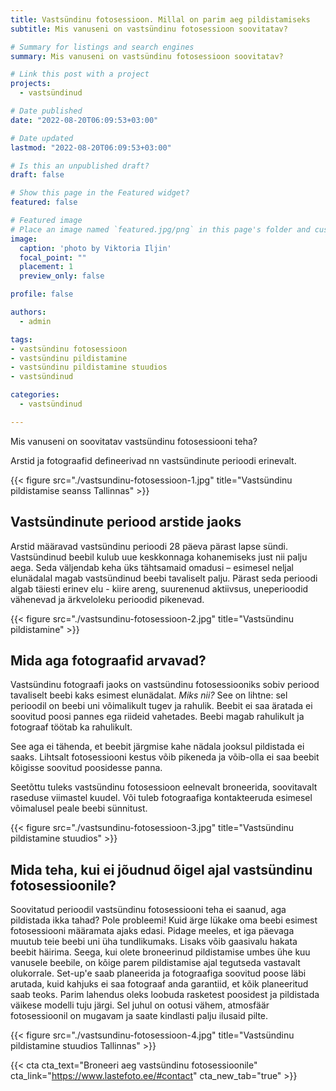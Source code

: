 ```yaml
---
title: Vastsündinu fotosessioon. Millal on parim aeg pildistamiseks
subtitle: Mis vanuseni on vastsündinu fotosessioon soovitatav?

# Summary for listings and search engines
summary: Mis vanuseni on vastsündinu fotosessioon soovitatav?

# Link this post with a project
projects: 
  - vastsündinud

# Date published
date: "2022-08-20T06:09:53+03:00"

# Date updated
lastmod: "2022-08-20T06:09:53+03:00"

# Is this an unpublished draft?
draft: false

# Show this page in the Featured widget?
featured: false

# Featured image
# Place an image named `featured.jpg/png` in this page's folder and customize its options here.
image:
  caption: 'photo by Viktoria Iljin'
  focal_point: ""
  placement: 1
  preview_only: false

profile: false

authors:
  - admin

tags:
- vastsündinu fotosessioon 
- vastsündinu pildistamine
- vastsündinu pildistamine stuudios
- vastsündinud

categories:
  - vastsündinud

---
```

Mis vanuseni on soovitatav vastsündinu fotosessiooni teha?

Arstid ja fotograafid defineerivad nn vastsündinute perioodi erinevalt.

{{< figure src="./vastsundinu-fotosessioon-1.jpg" title="Vastsündinu pildistamise seanss Tallinnas" >}}

## Vastsündinute periood arstide jaoks
Arstid määravad vastsündinu perioodi 28 päeva pärast lapse sündi. Vastsündinud beebil kulub uue keskkonnaga kohanemiseks just nii palju aega. Seda väljendab keha üks tähtsamaid omadusi – esimesel neljal elunädalal magab vastsündinud beebi tavaliselt palju. Pärast seda perioodi algab täiesti erinev elu - kiire areng, suurenenud aktiivsus, uneperioodid vähenevad ja ärkveloleku perioodid pikenevad.

{{< figure src="./vastsundinu-fotosessioon-2.jpg" title="Vastsündinu pildistamine" >}}

## Mida aga fotograafid arvavad?
Vastsündinu fotograafi jaoks on vastsündinu fotosessiooniks sobiv periood tavaliselt beebi kaks esimest elunädalat. _Miks nii?_ See on lihtne: sel perioodil on beebi uni võimalikult tugev ja rahulik. Beebit ei saa äratada ei soovitud poosi pannes ega riideid vahetades. Beebi magab rahulikult ja fotograaf töötab ka rahulikult.

See aga ei tähenda, et beebit järgmise kahe nädala jooksul pildistada ei saaks. Lihtsalt fotosessiooni kestus võib pikeneda ja võib-olla ei saa beebit kõigisse soovitud poosidesse panna.

Seetõttu tuleks vastsündinu fotosessioon eelnevalt broneerida, soovitavalt raseduse viimastel kuudel. Või tuleb fotograafiga kontakteeruda esimesel võimalusel peale beebi sünnitust.

{{< figure src="./vastsundinu-fotosessioon-3.jpg" title="Vastsündinu pildistamine stuudios" >}}

## Mida teha, kui ei jõudnud õigel ajal vastsündinu fotosessioonile?
Soovitatud perioodil vastsündinu fotosessiooni teha ei saanud, aga pildistada ikka tahad? Pole probleemi! Kuid ärge lükake oma beebi esimest fotosessiooni määramata ajaks edasi. Pidage meeles, et iga päevaga muutub teie beebi uni üha tundlikumaks. Lisaks võib gaasivalu hakata beebit häirima. Seega, kui olete broneerinud pildistamise umbes ühe kuu vanusele beebile, on kõige parem pildistamise ajal tegutseda vastavalt olukorrale. Set-up'e saab planeerida ja fotograafiga soovitud poose läbi arutada, kuid kahjuks ei saa fotograaf anda garantiid, et kõik planeeritud saab teoks. Parim lahendus oleks loobuda rasketest poosidest ja pildistada väikese modelli tuju järgi. Sel juhul on ootusi vähem, atmosfäär fotosessioonil on mugavam ja saate kindlasti palju ilusaid pilte.

{{< figure src="./vastsundinu-fotosessioon-4.jpg" title="Vastsündinu pildistamine stuudios Tallinnas" >}}

{{< cta cta_text="Broneeri aeg vastsündinu fotosessioonile" cta_link="https://www.lastefoto.ee/#contact" cta_new_tab="true" >}}
